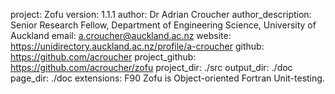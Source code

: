 project: Zofu
version: 1.1.1
author: Dr Adrian Croucher
author_description: Senior Research Fellow, Department of Engineering Science, University of Auckland
email: a.croucher@auckland.ac.nz
website: https://unidirectory.auckland.ac.nz/profile/a-croucher
github: https://github.com/acroucher
project_github: https://github.com/acroucher/zofu
project_dir: ./src
output_dir: ./doc
page_dir: ./doc
extensions: F90
Zofu is Object-oriented Fortran Unit-testing.

